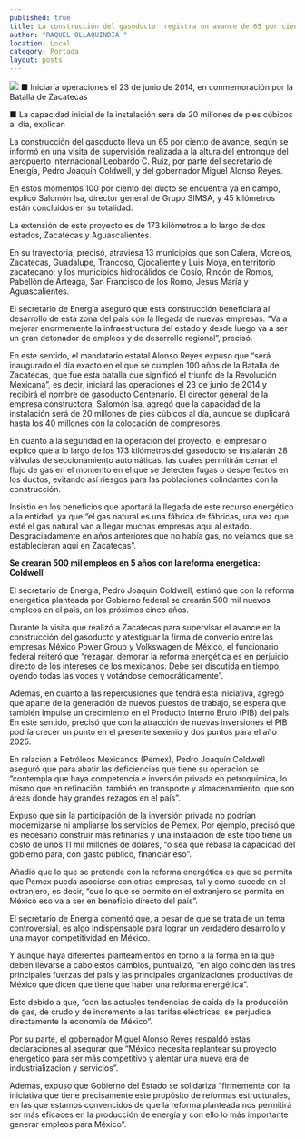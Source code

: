 ```yaml
---
published: true
title: La construcción del gasoducto  registra un avance de 65 por ciento
author: "RAQUEL OLLAQUINDIA "
location: Local
category: Portada
layout: posts
---
```


![](http://i.imgur.com/UxNSqCqm.jpg)
■ Iniciaría operaciones el 23 de junio de 2014, en conmemoración por la Batalla de Zacatecas

■ La capacidad inicial de la instalación será de 20 millones de pies cúbicos al día, explican

La construcción del gasoducto lleva un 65 por ciento de avance, según se informó en una visita de supervisión realizada a la altura del entronque del aeropuerto internacional Leobardo C. Ruiz, por parte del secretario de Energía, Pedro Joaquín Coldwell, y del gobernador Miguel Alonso Reyes.

En estos momentos 100 por ciento del ducto se encuentra ya en campo, explicó Salomón Isa, director general de Grupo SIMSA, y 45 kilómetros están concluidos en su totalidad.

La extensión de este proyecto es de 173 kilómetros a lo largo de dos estados,
Zacatecas y Aguascalientes. 

En su trayectoria, precisó, atraviesa 13 municipios que son Calera, Morelos, Zacatecas, Guadalupe, Trancoso, Ojocaliente y Luis Moya, en territorio zacatecano; y los municipios hidrocálidos de Cosío, Rincón de Romos, Pabellón de Arteaga, San Francisco de los Romo, Jesús María y Aguascalientes.

El secretario de Energía aseguró que esta construcción beneficiará al desarrollo de esta zona del país con la llegada de nuevas empresas. “Va a mejorar enormemente la infraestructura del estado y desde luego va a ser un gran detonador de empleos y de desarrollo regional”, precisó.

En este sentido, el mandatario estatal Alonso Reyes expuso que “será inaugurado el día exacto en el que se cumplen 100 años de la Batalla de Zacatecas, que fue esta batalla que significó el triunfo de la Revolución Mexicana”, es decir, iniciará las operaciones el 23 de junio de 2014 y recibirá el nombre de gasoducto Centenario.
El director general de la empresa constructora, Salomón Isa, agregó que la capacidad de la instalación será de 20 millones de pies cúbicos al día, aunque se duplicará hasta los 40 millones con la colocación de compresores.

En cuanto a la seguridad en la operación del proyecto, el empresario explicó que a lo largo de los 173 kilómetros del gasoducto se instalarán 28 válvulas de seccionamiento automáticas, las cuales permitirán cerrar el flujo de gas en el momento en el que se detecten fugas o desperfectos en los ductos, evitando así riesgos para las poblaciones colindantes con la construcción.

Insistió en los beneficios que aportará la llegada de este recurso energético a la entidad, ya que “el gas natural es una fábrica de fábricas, una vez que esté el gas natural van a llegar muchas empresas aquí al estado. Desgraciadamente en años anteriores que no había gas, no veíamos que se establecieran aquí en Zacatecas”.

**Se crearán 500 mil empleos en 5 años con la reforma energética: Coldwell**

El secretario de Energía, Pedro Joaquín Coldwell, estimó que con la reforma energética planteada por Gobierno federal se crearán 500 mil nuevos empleos en el país, en los próximos cinco años.

Durante la visita que realizó a Zacatecas para supervisar el avance en la construcción del gasoducto y atestiguar la firma de convenio entre las empresas México Power Group y Volkswagen de México, el funcionario federal reiteró que “rezagar, demorar la reforma energética es en perjuicio directo de los intereses de los mexicanos. Debe ser discutida en tiempo, oyendo todas las voces y votándose democráticamente”.

Además, en cuanto a las repercusiones que tendrá esta iniciativa, agregó que aparte de la generación de nuevos puestos de trabajo, se espera que también impulse un crecimiento en el Producto Interno Bruto (PIB) del país.
En este sentido, precisó que con la atracción de nuevas inversiones el PIB podría crecer un punto en el presente sexenio y dos puntos para el año 2025.

En relación a Petróleos Mexicanos (Pemex), Pedro Joaquín Coldwell aseguró que para abatir las deficiencias que tiene su operación se “contempla que haya competencia e inversión privada en petroquímica, lo mismo que en refinación, también en transporte y almacenamiento, que son áreas donde hay grandes rezagos en el país”.

Expuso que sin la participación de la inversión privada no podrían modernizarse ni ampliarse los servicios de Pemex. Por ejemplo, precisó que es necesario construir más refinarías y una instalación de este tipo tiene un costo de unos 11 mil millones de dólares, “o sea que rebasa la capacidad del gobierno para, con gasto público, financiar eso”. 

Añadió que lo que se pretende con la reforma energética es que se permita que Pemex pueda asociarse con otras empresas, tal y como sucede en el extranjero, es decir, “que lo que se permite en el extranjero se permita en México eso va a ser en beneficio directo del país”.

El secretario de Energía comentó que, a pesar de que se trata de un tema controversial, es algo indispensable para lograr un verdadero desarrollo y una mayor competitividad en México.

Y aunque haya diferentes planteamientos en torno a la forma en la que deben llevarse a cabo estos cambios, puntualizó, “en algo coinciden las tres principales fuerzas del país y las principales organizaciones productivas de México que dicen que tiene que haber una reforma energética”.

Esto debido a que, “con las actuales tendencias de caída de la producción de gas, de crudo y de incremento a las tarifas eléctricas, se perjudica directamente la economía de México”.

Por su parte, el gobernador Miguel Alonso Reyes respaldó estas declaraciones al asegurar que “México necesita replantear su proyecto energético para ser más competitivo y alentar una nueva era de industrialización y servicios”.

Además, expuso que Gobierno del Estado se solidariza “firmemente con la iniciativa que tiene precisamente este propósito de reformas estructurales, en las que estamos convencidos de que la reforma planteada nos permitirá ser más eficaces en la producción de energía y con ello lo más importante generar empleos para México”.
